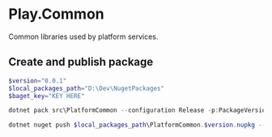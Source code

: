 # Play.Common
Common libraries used by platform services.

## Create and publish package
```powershell
$version="0.0.1"
$local_packages_path="D:\Dev\NugetPackages"
$baget_key="KEY HERE"

dotnet pack src\PlatformCommon --configuration Release -p:PackageVersion=$version -o $local_packages_path

dotnet nuget push $local_packages_path\PlatformCommon.$version.nupkg --api-key $baget_key --source baget
```